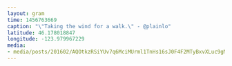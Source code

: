```yaml
---
layout: gram
time: 1456763669
caption: "\"Taking the wind for a walk.\" - @plainlo"
latitude: 46.178018847
longitude: -123.979967229
media:
- media/posts/201602/AQOtkzRSiYUv7q6MciMUrml1TnHs16sJ0F4F2MTyBxvXLuc9gM2mA6hwVQ00ocvWkE6gf__9JOv6bKIgOwMkuPAULI5ejxEcU8O0_17853514411026237.mp4
---
```

